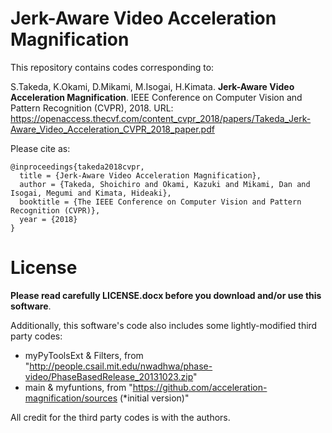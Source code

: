 # Jerk-Aware Video Acceleration Magnification
This repository contains codes corresponding to:

S.Takeda, K.Okami, D.Mikami, M.Isogai, H.Kimata. 
**Jerk-Aware Video Acceleration Magnification**. 
IEEE Conference on Computer Vision and Pattern Recognition (CVPR), 2018.
URL: https://openaccess.thecvf.com/content_cvpr_2018/papers/Takeda_Jerk-Aware_Video_Acceleration_CVPR_2018_paper.pdf

Please cite as:

    @inproceedings{takeda2018cvpr,
      title = {Jerk-Aware Video Acceleration Magnification},
      author = {Takeda, Shoichiro and Okami, Kazuki and Mikami, Dan and Isogai, Megumi and Kimata, Hideaki},
      booktitle = {The IEEE Conference on Computer Vision and Pattern Recognition (CVPR)},
      year = {2018}
    }
    
# License
**Please read carefully LICENSE.docx before you download and/or use this software**.

Additionally, this software's code also includes some lightly-modified third party codes:

- myPyToolsExt & Filters, from "http://people.csail.mit.edu/nwadhwa/phase-video/PhaseBasedRelease_20131023.zip"
- main & myfuntions, from "https://github.com/acceleration-magnification/sources (*initial version)"

All credit for the third party codes is with the authors.
